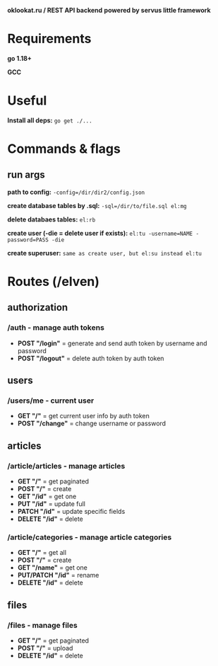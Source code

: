 **oklookat.ru / REST API backend**
**powered by servus little framework**

# Requirements

**go 1.18+**

**GCC**

# Useful

**Install all deps:**
```go get ./...```


# Commands & flags

## run args
**path to config:**
```-config=/dir/dir2/config.json```

**create database tables by .sql:**
```-sql=/dir/to/file.sql el:mg```

**delete databaes tables:**
```el:rb```

**create user (-die = delete user if exists):**
```el:tu -username=NAME -password=PASS -die```

**create superuser:**
```same as create user, but el:su instead el:tu```


# Routes (/elven)

## authorization
### /auth - manage auth tokens
- **POST "/login"** = generate and send auth token by username and password
- **POST "/logout"** = delete auth token by auth token

## users
### /users/me - current user
- **GET "/"** = get current user info by auth token
- **POST "/change"** = change username or password

## articles
### /article/articles - manage articles
- **GET "/"** = get paginated
- **POST "/"** = create
- **GET "/id"** = get one
- **PUT "/id"** = update full
- **PATCH "/id"** = update specific fields
- **DELETE "/id"** = delete

### /article/categories - manage article categories
- **GET "/"** = get all
- **POST "/"** = create
- **GET "/name"** = get one
- **PUT/PATCH "/id"** = rename
- **DELETE "/id"** = delete

## files
### /files - manage files
- **GET "/"** = get paginated
- **POST "/"** = upload
- **DELETE "/id"** = delete
